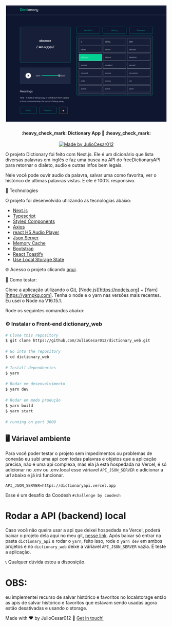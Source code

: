 <h1 align="center">
    <img alt="WebsitePortifólio" title="#Website Portifólio" src="./public/dictionary.png" width="500px" />
</h1>

<h4 align="center"> 
	:heavy_check_mark: Dictionary App 🚀 :heavy_check_mark:
</h4>
<p align="center">	
	
  <a href="https://www.linkedin.com/in/julio-cesar-filho-759653171">
    <img alt="Made by JulioCesar012" src="https://img.shields.io/badge/made%20by-JulioCesar012-%2304D361">
  </a>
</p>
<p align="center">
</p>

O projeto Dictionary foi feito com Next.js. Ele é um dicionário que lista diversas palavras em inglês e faz uma busca na API do freeDictionaryAPI para retornar o dialeto, audio e outras infos bem legais. 

Nele você pode ouvir audio da palavra, salvar uma como favorita, ver o histórico de ultimas palavras vistas.
E ele é 100% responsivo.

:rocket: Technologies

O projeto foi desenvolvido utilizando as tecnologias abaixo:

- [Next.js][nextjs]
- [Typescript][typescript]
- [Styled Components][styled-components]
- [Axios][axios]
- [react H5 Audio Player][reacth5]
- [Json Server][jsonserver]
- [Memory Cache][memorycache]
- [Bootstrap][bootstrap]
- [React Toastify][react-toastify]
- [Use Local Storage State][use-local-storage-state]

:globe_with_meridians: Acesso o projeto clicando [aqui](https://dictionaryweb.vercel.app/).


:construction: Como testar:

Clone a aplicação utilizando o [Git](https://git-scm.com), [Node.js][https://nodejs.org] + [Yarn][https://yarnpkg.com]. Tenha o node e o yarn nas versões mais recentes. Eu usei o Node na V16.15.1.

Rode os seguintes comandos abaixo:

### :gear: Instalar o Front-end dictionary_web

```bash
# Clone this repository
$ git clone https://github.com/JulioCesar012/dictionary_web.git

# Go into the repository
$ cd dictionary_web

# Install dependencies
$ yarn

# Rodar em desenvolvimento
$ yarn dev

# Rodar em modo produção
$ yarn build
$ yarn start

# running on port 3000
```

## :desktop_computer: Váriavel ambiente

Para você poder testar o projeto sem impedimentos ou problemas de conexão eu subi uma api com todas palavras e objetos que a aplicação precisa, não é uma api complexa, mas ela já está hospedada na Vercel, é só adicionar no .env ou .env.local esse váriavel `API_JSON_SERVER` e adicionar a url abaixo e já irá funcionar.

`API_JSON_SERVER=https://dictionaryapi.vercel.app`

Esse é um desafio da Coodesh `#challenge by coodesh`

# Rodar a API (backend) local

Caso você não queira usar a api que deixei hospedada na Vercel, poderá baixar o projeto dela aqui no meu git, [nesse link](https://github.com/JulioCesar012/dictionary_api). Após baixar só entrar na pasta `dictionary_api` e rodar o `yarn`, feito isso, rode o `yarn dev` em ambos projetos e no `dictionary_web` deixe a váriavel `API_JSON_SERVER` vazia. E teste a aplicação.


:telephone_receiver: Qualquer dúvida estou a disposição.

# OBS: 

eu implementei recurso de salvar histórico e favoritos no localstorage então as apis de salvar histórico e favoritos que estavam sendo usadas agora estão desativadas e usando o storage.

Made with ♥ by JulioCesar012 :wave: [Get in touch!](https://www.linkedin.com/in/julio-cesar-filho-759653171/)

[nextjs]: https://nextjs.org
[typescript]: https://www.typescriptlang.org
[styled-components]: https://styled-components.com
[axios]: https://axios-http.com/ptbr/docs/intro
[reacth5]: https://www.npmjs.com/package/react-h5-audio-player
[jsonserver]: https://www.npmjs.com/package/json-server
[memorycache]: https://www.npmjs.com/package/memory-cache
[bootstrap]: https://reactstrap.github.io
[react-toastify]: https://fkhadra.github.io/react-toastify
[use-local-storage-state]: https://www.npmjs.com/package/use-local-storage-state

